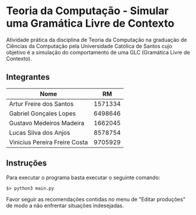 # Teoria da Computação - Simular uma Gramática Livre de Contexto

Atividade prática da disciplina de Teoria da Computação na graduação de Ciências
 da Computação pela Universidade Católica de Santos cujo objetivo é a simulação 
 do comportamento de uma GLC (Gramática Livre de Contexto).

## Integrantes

|Nome                          |    RM   |
|------------------------------|:-------:|
|Artur Freire dos Santos       | 1571334 |
|Gabriel Gonçales Lopes        | 6498646 |
|Gustavo Medeiros Madeira      | 1662045 |
|Lucas Silva dos Anjos         | 8578754 |
|Vinicius Pereira Freire Costa | 9705929 |

## Instruções

Para executar o programa basta executar o seguinte comando:

```console
$> python3 main.py
```

Favor seguir as recomendações contidas no menu de "Editar produções" de modo a não enfrentar situações indesejadas.
